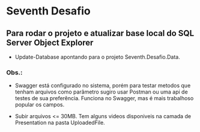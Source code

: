 # Seventh Desafio

## Para rodar o projeto e atualizar base local do SQL Server Object Explorer
- Update-Database apontando para o projeto Seventh.Desafio.Data.

### Obs.:

- Swagger está configurado no sistema, porém para testar metodos que tenham arquivos como parâmetro sugiro usar Postman ou uma api de testes de sua preferência. Funciona no Swagger, mas é mais trabalhoso popular os campos.

- Subir arquivos <= 30MB. Tem alguns videos disponiveis na camada de Presentation na pasta UploadedFile.
